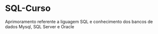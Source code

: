 # SQL-Curso
Aprimoramento referente a liguagem SQL  e conhecimento dos bancos de dados Mysql, SQL Server e Oracle
